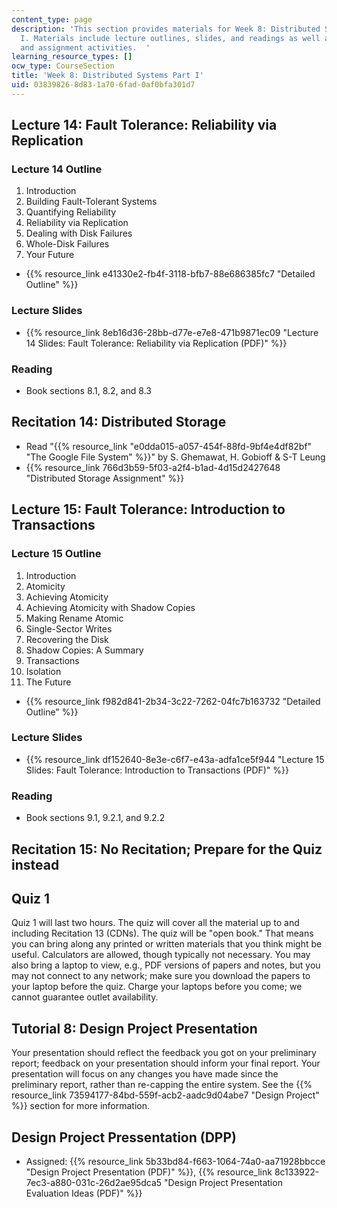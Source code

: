 ```yaml
---
content_type: page
description: 'This section provides materials for Week 8: Distributed Systems Part
  I. Materials include lecture outlines, slides, and readings as well as recitation
  and assignment activities.  '
learning_resource_types: []
ocw_type: CourseSection
title: 'Week 8: Distributed Systems Part I'
uid: 03839826-8d83-1a70-6fad-0af0bfa301d7
---
```


Lecture 14: Fault Tolerance: Reliability via Replication
--------------------------------------------------------

### Lecture 14 Outline

1.  Introduction
2.  Building Fault-Tolerant Systems
3.  Quantifying Reliability
4.  Reliability via Replication
5.  Dealing with Disk Failures
6.  Whole-Disk Failures
7.  Your Future

*   {{% resource_link e41330e2-fb4f-3118-bfb7-88e686385fc7 "Detailed Outline" %}}

### Lecture Slides

*   {{% resource_link 8eb16d36-28bb-d77e-e7e8-471b9871ec09 "Lecture 14 Slides: Fault Tolerance: Reliability via Replication (PDF)" %}}

### Reading

*   Book sections 8.1, 8.2, and 8.3

Recitation 14: Distributed Storage
----------------------------------

*   Read "{{% resource_link "e0dda015-a057-454f-88fd-9bf4e4df82bf" "The Google File System" %}}" by S. Ghemawat, H. Gobioff & S-T Leung
*   {{% resource_link 766d3b59-5f03-a2f4-b1ad-4d15d2427648 "Distributed Storage Assignment" %}}

Lecture 15: Fault Tolerance: Introduction to Transactions
---------------------------------------------------------

### Lecture 15 Outline

1.  Introduction
2.  Atomicity
3.  Achieving Atomicity
4.  Achieving Atomicity with Shadow Copies
5.  Making Rename Atomic
6.  Single-Sector Writes
7.  Recovering the Disk
8.  Shadow Copies: A Summary
9.  Transactions
10.  Isolation
11.  The Future

*   {{% resource_link f982d841-2b34-3c22-7262-04fc7b163732 "Detailed Outline" %}}

### Lecture Slides

*   {{% resource_link df152640-8e3e-c6f7-e43a-adfa1ce5f944 "Lecture 15 Slides: Fault Tolerance: Introduction to Transactions (PDF)" %}}

### Reading

*   Book sections 9.1, 9.2.1, and 9.2.2

Recitation 15: No Recitation; Prepare for the Quiz instead
----------------------------------------------------------

Quiz 1
------

Quiz 1 will last two hours. The quiz will cover all the material up to and including Recitation 13 (CDNs). The quiz will be "open book." That means you can bring along any printed or written materials that you think might be useful. Calculators are allowed, though typically not necessary. You may also bring a laptop to view, e.g., PDF versions of papers and notes, but you may not connect to any network; make sure you download the papers to your laptop before the quiz. Charge your laptops before you come; we cannot guarantee outlet availability.

Tutorial 8: Design Project Presentation
---------------------------------------

Your presentation should reflect the feedback you got on your preliminary report; feedback on your presentation should inform your final report. Your presentation will focus on any changes you have made since the preliminary report, rather than re-capping the entire system. See the {{% resource_link 73594177-84bd-559f-acb2-aadc9d04abe7 "Design Project" %}} section for more information.

Design Project Pressentation (DPP)
----------------------------------

*   Assigned: {{% resource_link 5b33bd84-f663-1064-74a0-aa71928bbcce "Design Project Presentation (PDF)" %}}, {{% resource_link 8c133922-7ec3-a880-031c-26d2ae95dca5 "Design Project Presentation Evaluation Ideas (PDF)" %}}